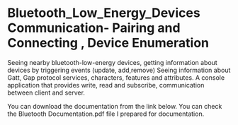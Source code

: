 # Bluetooth_Low_Energy_Devices Communication- Pairing and Connecting , Device Enumeration
Seeing nearby bluetooth-low-energy devices, getting information about devices by triggering events (update, add,remove) Seeing information about Gatt, Gap protocol services, characters, features and attributes. A console application that provides write, read and subscribe, communication between client and server.

You can download the documentation from the link below.
You can check the Bluetooth Documentation.pdf file I prepared for documentation. 
